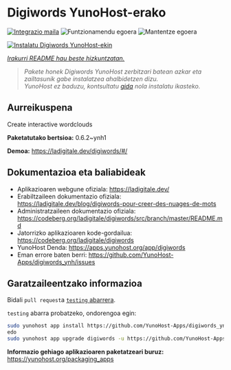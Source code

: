 <!--
Ohart ongi: README hau automatikoki sortu da <https://github.com/YunoHost/apps/tree/master/tools/readme_generator>ri esker
EZ editatu eskuz.
-->

# Digiwords YunoHost-erako

[![Integrazio maila](https://apps.yunohost.org/badge/integration/digiwords)](https://ci-apps.yunohost.org/ci/apps/digiwords/)
![Funtzionamendu egoera](https://apps.yunohost.org/badge/state/digiwords)
![Mantentze egoera](https://apps.yunohost.org/badge/maintained/digiwords)

[![Instalatu Digiwords YunoHost-ekin](https://install-app.yunohost.org/install-with-yunohost.svg)](https://install-app.yunohost.org/?app=digiwords)

*[Irakurri README hau beste hizkuntzatan.](./ALL_README.md)*

> *Pakete honek Digiwords YunoHost zerbitzari batean azkar eta zailtasunik gabe instalatzea ahalbidetzen dizu.*  
> *YunoHost ez baduzu, kontsultatu [gida](https://yunohost.org/install) nola instalatu ikasteko.*

## Aurreikuspena

Create interactive wordclouds

**Paketatutako bertsioa:** 0.6.2~ynh1

**Demoa:** <https://ladigitale.dev/digiwords/#/>
## Dokumentazioa eta baliabideak

- Aplikazioaren webgune ofiziala: <https://ladigitale.dev/>
- Erabiltzaileen dokumentazio ofiziala: <https://ladigitale.dev/blog/digiwords-pour-creer-des-nuages-de-mots>
- Administratzaileen dokumentazio ofiziala: <https://codeberg.org/ladigitale/digiwords/src/branch/master/README.md>
- Jatorrizko aplikazioaren kode-gordailua: <https://codeberg.org/ladigitale/digiwords>
- YunoHost Denda: <https://apps.yunohost.org/app/digiwords>
- Eman errore baten berri: <https://github.com/YunoHost-Apps/digiwords_ynh/issues>

## Garatzaileentzako informazioa

Bidali `pull request`a [`testing` abarrera](https://github.com/YunoHost-Apps/digiwords_ynh/tree/testing).

`testing` abarra probatzeko, ondorengoa egin:

```bash
sudo yunohost app install https://github.com/YunoHost-Apps/digiwords_ynh/tree/testing --debug
edo
sudo yunohost app upgrade digiwords -u https://github.com/YunoHost-Apps/digiwords_ynh/tree/testing --debug
```

**Informazio gehiago aplikazioaren paketatzeari buruz:** <https://yunohost.org/packaging_apps>

